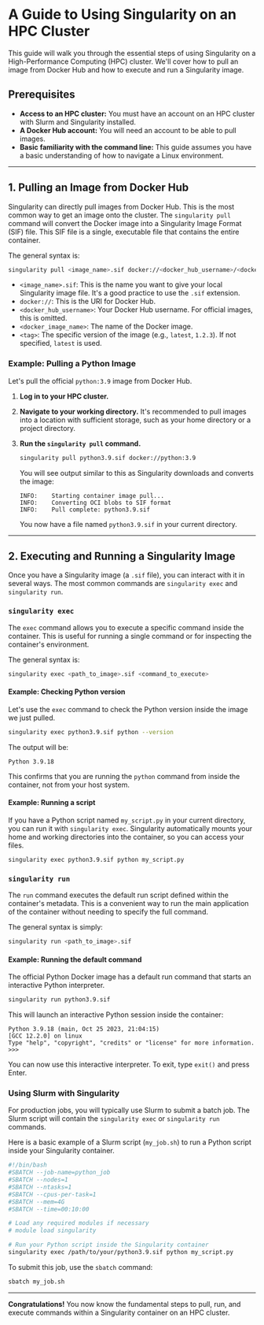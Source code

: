 # A Guide to Using Singularity on an HPC Cluster

This guide will walk you through the essential steps of using Singularity on a High-Performance Computing (HPC) cluster. We'll cover how to pull an image from Docker Hub and how to execute and run a Singularity image.

## Prerequisites

  * **Access to an HPC cluster:** You must have an account on an HPC cluster with Slurm and Singularity installed.
  * **A Docker Hub account:** You will need an account to be able to pull images.
  * **Basic familiarity with the command line:** This guide assumes you have a basic understanding of how to navigate a Linux environment.

-----

## 1\. Pulling an Image from Docker Hub

Singularity can directly pull images from Docker Hub. This is the most common way to get an image onto the cluster. The `singularity pull` command will convert the Docker image into a Singularity Image Format (SIF) file. This SIF file is a single, executable file that contains the entire container.

The general syntax is:

```bash
singularity pull <image_name>.sif docker://<docker_hub_username>/<docker_image_name>:<tag>
```

  * `<image_name>.sif`: This is the name you want to give your local Singularity image file. It's a good practice to use the `.sif` extension.
  * `docker://`: This is the URI for Docker Hub.
  * `<docker_hub_username>`: Your Docker Hub username. For official images, this is omitted.
  * `<docker_image_name>`: The name of the Docker image.
  * `<tag>`: The specific version of the image (e.g., `latest`, `1.2.3`). If not specified, `latest` is used.

### Example: Pulling a Python Image

Let's pull the official `python:3.9` image from Docker Hub.

1.  **Log in to your HPC cluster.**

2.  **Navigate to your working directory.** It's recommended to pull images into a location with sufficient storage, such as your home directory or a project directory.

3.  **Run the `singularity pull` command.**

    ```bash
    singularity pull python3.9.sif docker://python:3.9
    ```

    You will see output similar to this as Singularity downloads and converts the image:

    ```
    INFO:    Starting container image pull...
    INFO:    Converting OCI blobs to SIF format
    INFO:    Pull complete: python3.9.sif
    ```

    You now have a file named `python3.9.sif` in your current directory.

-----

## 2\. Executing and Running a Singularity Image

Once you have a Singularity image (a `.sif` file), you can interact with it in several ways. The most common commands are `singularity exec` and `singularity run`.

### `singularity exec`

The `exec` command allows you to execute a specific command inside the container. This is useful for running a single command or for inspecting the container's environment.

The general syntax is:

```bash
singularity exec <path_to_image>.sif <command_to_execute>
```

#### Example: Checking Python version

Let's use the `exec` command to check the Python version inside the image we just pulled.

```bash
singularity exec python3.9.sif python --version
```

The output will be:

```
Python 3.9.18
```

This confirms that you are running the `python` command from inside the container, not from your host system.

#### Example: Running a script

If you have a Python script named `my_script.py` in your current directory, you can run it with `singularity exec`. Singularity automatically mounts your home and working directories into the container, so you can access your files.

```bash
singularity exec python3.9.sif python my_script.py
```

### `singularity run`

The `run` command executes the default run script defined within the container's metadata. This is a convenient way to run the main application of the container without needing to specify the full command.

The general syntax is simply:

```bash
singularity run <path_to_image>.sif
```

#### Example: Running the default command

The official Python Docker image has a default run command that starts an interactive Python interpreter.

```bash
singularity run python3.9.sif
```

This will launch an interactive Python session inside the container:

```
Python 3.9.18 (main, Oct 25 2023, 21:04:15)
[GCC 12.2.0] on linux
Type "help", "copyright", "credits" or "license" for more information.
>>>
```

You can now use this interactive interpreter. To exit, type `exit()` and press Enter.

### Using Slurm with Singularity

For production jobs, you will typically use Slurm to submit a batch job. The Slurm script will contain the `singularity exec` or `singularity run` commands.

Here is a basic example of a Slurm script (`my_job.sh`) to run a Python script inside your Singularity container.

```bash
#!/bin/bash
#SBATCH --job-name=python_job
#SBATCH --nodes=1
#SBATCH --ntasks=1
#SBATCH --cpus-per-task=1
#SBATCH --mem=4G
#SBATCH --time=00:10:00

# Load any required modules if necessary
# module load singularity

# Run your Python script inside the Singularity container
singularity exec /path/to/your/python3.9.sif python my_script.py
```

To submit this job, use the `sbatch` command:

```bash
sbatch my_job.sh
```

-----

**Congratulations\!** You now know the fundamental steps to pull, run, and execute commands within a Singularity container on an HPC cluster.